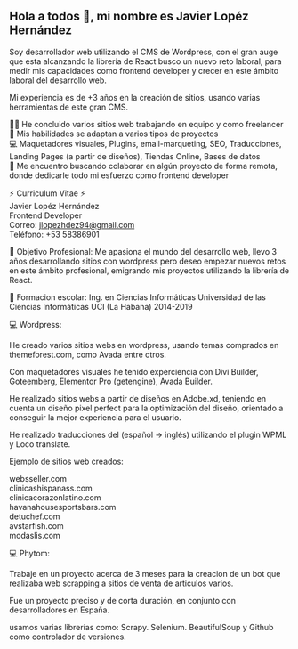 ## Hola a todos 👋, mi nombre es Javier Lopéz Hernández

 Soy desarrollador web utilizando el CMS de Wordpress, con el gran auge que esta alcanzando la librería de React busco un nuevo reto laboral, para medir mis capacidades como frontend developer y crecer en este ámbito laboral del desarrollo web.

Mi experiencia es de +3 años en la creación de sitios, usando varias herramientas de este gran CMS.

👨‍💻 He concluido varios sitios web trabajando en equipo y como freelancer <br>
💯 Mis habilidades se adaptan a varios tipos de proyectos <br>
💻 Maquetadores visuales, Plugins, email-marqueting, SEO, Traducciones, Landing Pages (a partir de diseños), Tiendas Online, Bases de datos <br>
👯 Me encuentro buscando colaborar en algún proyecto de forma remota, donde dedicarle todo mi esfuerzo como frontend developer


⚡ Curriculum Vitae ⚡ <br>
Javier Lopéz Hernández <br>
Frontend Developer <br> 
Correo: jlopezhdez94@gmail.com <br>
Teléfono: +53 58386901

🤔 Objetivo Profesional: Me apasiona el mundo del desarrollo web, llevo 3 años desarrollando sitios con wordpress pero deseo empezar nuevos retos en este ámbito profesional, emigrando mis proyectos utilizando la librería de React.

👯 Formacion escolar: Ing. en Ciencias Informáticas
Universidad de las Ciencias Informáticas UCI (La Habana) 2014-2019

💻 Wordpress: <br> 

He creado varios sitios webs en wordpress, usando temas comprados en themeforest.com, como Avada entre otros. 

Con maquetadores visuales he tenido experciencia con Divi Builder, Goteemberg, Elementor Pro (getengine), Avada Builder.

He realizado sitios webs a partir de diseños en Adobe.xd, teniendo en cuenta un diseño pixel perfect para la optimización del diseño, orientado a conseguir la mejor experiencia para el usuario.

He realizado traducciones del (español -> inglés) utilizando el plugin WPML y Loco translate.

Ejemplo de sitios web creados:

websseller.com <br>
clinicashispanass.com <br>
clinicacorazonlatino.com <br>
havanahousesportsbars.com <br>
detuchef.com <br>
avstarfish.com <br>
modaslis.com

💻 Phytom: <br> 

Trabaje en un proyecto acerca de 3 meses para la creacion de un bot que realizaba web scrapping a sitios de venta de articulos varios.

Fue un proyecto preciso y de corta duración, en conjunto con desarrolladores en España.

usamos varias librerías como: Scrapy. Selenium. BeautifulSoup y Github como controlador de versiones.

 

<!--
**Javier94cuba/Javier94cuba** is a ✨ _special_ ✨ repository because its `README.md` (this file) appears on your GitHub profile.

Here are some ideas to get you started:

- 🔭 I’m currently working on ...
- 🌱 I’m currently learning ...
- 👯 I’m looking to collaborate on ...
- 🤔 I’m looking for help with ...
- 💬 Ask me about ...
- 📫 How to reach me: ...
- 😄 Pronouns: ...
- ⚡ Fun fact: ...
-->
